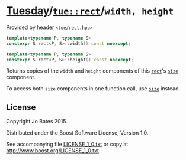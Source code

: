 [Tuesday](../../../README.md)/[`tue::rect`](../../headers/rect.md)/`width, height`
==================================================================================
Provided by header [`<tue/rect.hpp>`](../../headers/rect.md)

```c++
template<typename P, typename S>
constexpr S rect<P, S>::width() const noexcept;

template<typename P, typename S>
constexpr S rect<P, S>::height() const noexcept;
```

Returns copies of the `width` and `height` components of this
[`rect`](../../headers/rect.md)'s [`size`](size.md) component.

To access both `size` components in one function call, use [`size`](size.md)
instead.

License
-------
Copyright Jo Bates 2015.

Distributed under the Boost Software License, Version 1.0.

See accompanying file [LICENSE_1_0.txt](../../../LICENSE_1_0.txt) or copy at
http://www.boost.org/LICENSE_1_0.txt.

